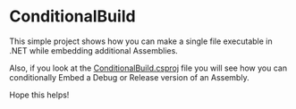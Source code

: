 ConditionalBuild
================

This simple project shows how you can make a single file executable in .NET while embedding additional Assemblies.

Also, if you look at the [ConditionalBuild.csproj](./ConditionalBuild/ConditionalBuild.csproj) file you will see how you can conditionally Embed a Debug or Release version of an Assembly.

Hope this helps!